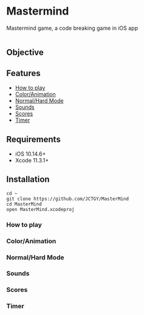# Mastermind
Mastermind game, a code breaking game in iOS app

![]()

## Objective

## Features    
* [How to play](#How-to-play)
* [Color/Animation](#Color/Animation)
* [Normal/Hard Mode](#Normal/Hard-Mode)
* [Sounds](#Sounds)
* [Scores](#Scores)
* [Timer](#Timer)

## Requirements

- iOS 10.14.6+
- Xcode 11.3.1+

## Installation
```
cd ~
git clone https://github.com/JCTGY/MasterMind
cd MasterMind
open MasterMind.xcodeproj
```

### How to play

### Color/Animation

### Normal/Hard Mode
### Sounds
### Scores
### Timer
